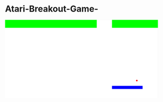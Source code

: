 # Atari-Breakout-Game-

![alt text](https://github.com/anazmy14/Atari-Breakout-Game-/blob/master/game.png)

